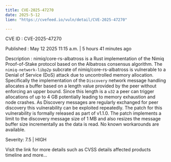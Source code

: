 ```yaml
---
title: CVE-2025-47270
date: 2025-5-12
lien: "https://cvefeed.io/vuln/detail/CVE-2025-47270"

---
```


CVE ID : CVE-2025-47270

Published :  May 12
2025
11:15 a.m. | 5 hours
41 minutes ago

Description : nimiq/core-rs-albatross is a Rust implementation of the Nimiq Proof-of-Stake protocol based on the Albatross consensus algorithm. The `nimiq-network-libp2p` subcrate of nimiq/core-rs-albatross is vulnerable to a Denial of Service (DoS) attack due to uncontrolled memory allocation. Specifically
the implementation of the `Discovery` network message handling allocates a buffer based on a length value provided by the peer
without enforcing an upper bound. Since this length is a `u32`
a peer can trigger allocations of up to 4 GB
potentially leading to memory exhaustion and node crashes. As Discovery messages are regularly exchanged for peer discovery
this vulnerability can be exploited repeatedly. The patch for this vulnerability is formally released as part of v1.1.0. The patch implements a limit to the discovery message size of 1 MB and also resizes the message buffer size incrementally as the data is read. No known workarounds are available.

Severity: 7.5 | HIGH

Visit the link for more details
such as CVSS details
affected products
timeline
and more...
